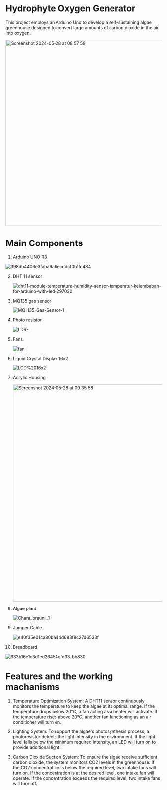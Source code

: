 # Hydrophyte Oxygen Generator

This project employs an Arduino Uno to develop a self-sustaining algae greenhouse designed to convert large amounts of carbon dioxide in the air into oxygen.

<img width="600" alt="Screenshot 2024-05-28 at 08 57 59" src="https://github.com/WillsanAJantho/Hydrophyte-Oxygen-Generator/assets/170993086/dd05b572-d9b9-43b9-833c-f5cefdcb1260">

# Main Components
1. Arduino UNO R3

![398db4406e3faba9a6ecddcf0b1fc484](https://github.com/WillsanAJantho/Hydrophyte-Oxygen-Generator/assets/170993086/d0b14b0d-18a5-4bc4-b290-d74536bc0ee7)

2. DHT 11 sensor

    ![dht11-module-temperature-humidity-sensor-temperatur-kelembaban-for-arduino-with-led-297030](https://github.com/WillsanAJantho/Hydrophyte-Oxygen-Generator/assets/170993086/36caf23f-8f63-409c-8e8c-b8ac82ff6785)
   
4. MQ135 gas sensor

    ![MQ-135-Gas-Sensor-1](https://github.com/WillsanAJantho/Hydrophyte-Oxygen-Generator/assets/170993086/f8d1b788-f894-46ca-b0f1-7c8ea0e6ff69)
   
5. Photo resistor

   ![LDR-](https://github.com/WillsanAJantho/Hydrophyte-Oxygen-Generator/assets/170993086/77f35018-d8fe-4526-b6e2-84b80423fe16)
   
6. Fans

    ![fan](https://github.com/WillsanAJantho/Hydrophyte-Oxygen-Generator/assets/170993086/81e6d385-67d3-4ccc-8f3a-d9e3d22f5848)
   
7. Liquid Crystal Display 16x2

   ![LCD%2016x2](https://github.com/WillsanAJantho/Hydrophyte-Oxygen-Generator/assets/170993086/3f753fcd-b26d-45fb-b996-25609b34c585)
   
8. Acrylic Housing
   
    <img width="700" alt="Screenshot 2024-05-28 at 09 35 58" src="https://github.com/WillsanAJantho/Hydrophyte-Oxygen-Generator/assets/170993086/22a32a5f-4b46-481a-a556-cf8839a703cf">
    
9. Algae plant

    ![Chara_braunii_1](https://github.com/WillsanAJantho/Hydrophyte-Oxygen-Generator/assets/170993086/f0fa8644-55dc-4c2b-b45b-cf44dc5f4c88)
10. Jumper Cable

    ![e40f35e014a80ba44d683f8c27d6533f](https://github.com/WillsanAJantho/Hydrophyte-Oxygen-Generator/assets/170993086/25aa5e17-6e2a-472b-a1c5-c420cfa74182)
   
11. Breadboard

![633b16e1c3d1ed26454cfd33-bb830](https://github.com/WillsanAJantho/Hydrophyte-Oxygen-Generator/assets/170993086/584afb6a-d7e2-441f-8e64-472070c53476)

# Features and the working machanisms
1. Temperature Optimization System: A DHT11 sensor continuously monitors the temperature to keep the algae at its optimal range. If the temperature drops below 20°C, a fan acting as a heater will activate. If the temperature rises above 20°C, another fan functioning as an air conditioner will turn on.
   
2. Lighting System: To support the algae's photosynthesis process, a photoresistor detects the light intensity in the environment. If the light level falls below the minimum required intensity, an LED will turn on to provide additional light.
   
3. Carbon Dioxide Suction System: To ensure the algae receive sufficient carbon dioxide, the system monitors CO2 levels in the greenhouse. If the CO2 concentration is below the required level, two intake fans will turn on. If the concentration is at the desired level, one intake fan will operate. If the concentration exceeds the required level, two intake fans will turn off.
